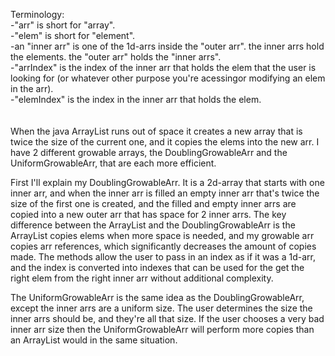 Terminology:
<br/>-"arr" is short for "array".
<br/>-"elem" is short for "element".
<br/>-an "inner arr" is one of the 1d-arrs inside the "outer arr". the inner arrs
hold the elements. the "outer arr" holds the "inner arrs".
<br/>-"arrIndex" is the index of the inner arr that holds the elem that the user is looking for
(or whatever other purpose you're acessingor modifying an elem in the arr).
<br/>-"elemIndex" is the index in the inner arr that holds the elem.
<br/>
<br/>
<br/>
When the java ArrayList runs out of space it creates a new array that is twice the size of the
current one, and it copies the elems into the new arr. I have 2 different growable arrays,
the DoublingGrowableArr and the UniformGrowableArr, that are each more efficient.

First I'll explain my DoublingGrowableArr. It is a 2d-array that starts with one inner arr,
and when the inner arr is filled an empty inner arr that's twice the size of the first one
is created, and the filled and empty inner arrs are copied into a new
outer arr that has space for 2 inner arrs. The key difference between the ArrayList and the
DoublingGrowableArr is the ArrayList copies elems when more space is needed, and my growable arr
copies arr references, which significantly decreases the amount of
copies made.
The methods allow the user to pass in an index as if it was a 1d-arr, and the index
is converted into indexes that can be used for the get the right elem from the right
inner arr without additional complexity.
 
The UniformGrowableArr is the same idea as the DoublingGrowableArr, except the inner arrs are a
uniform size. The user determines the size the inner arrs should be, and they're all that size.
If the user chooses a very bad inner arr size then the UniformGrowableArr will perform more copies
than an ArrayList would in the same situation.
